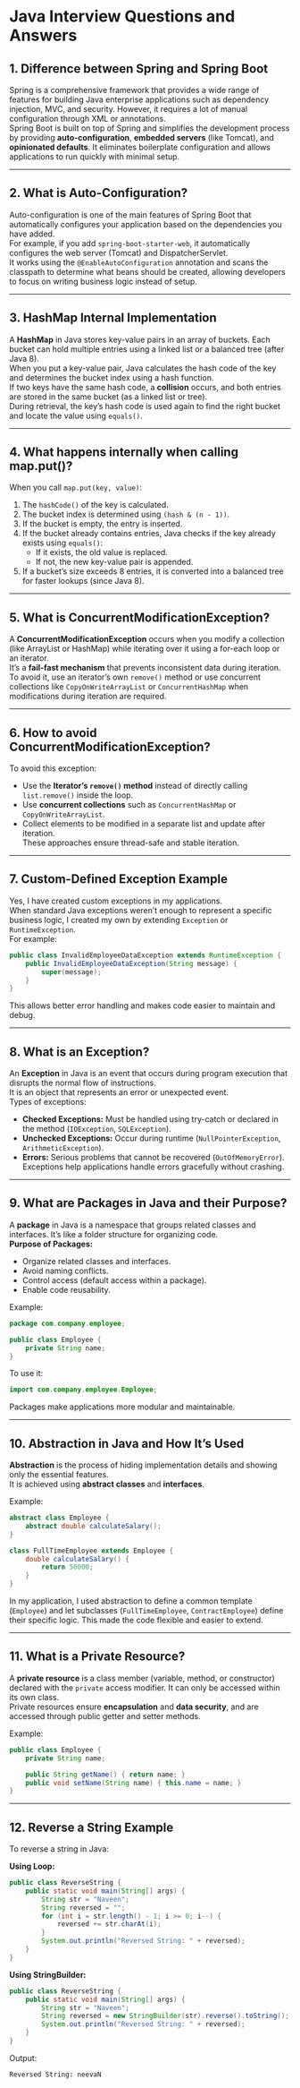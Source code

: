 # Java Interview Questions and Answers

## 1. Difference between Spring and Spring Boot

Spring is a comprehensive framework that provides a wide range of features for building Java enterprise applications such as dependency injection, MVC, and security. However, it requires a lot of manual configuration through XML or annotations.  
Spring Boot is built on top of Spring and simplifies the development process by providing **auto-configuration**, **embedded servers** (like Tomcat), and **opinionated defaults**. It eliminates boilerplate configuration and allows applications to run quickly with minimal setup.

---

## 2. What is Auto-Configuration?

Auto-configuration is one of the main features of Spring Boot that automatically configures your application based on the dependencies you have added.  
For example, if you add `spring-boot-starter-web`, it automatically configures the web server (Tomcat) and DispatcherServlet.  
It works using the `@EnableAutoConfiguration` annotation and scans the classpath to determine what beans should be created, allowing developers to focus on writing business logic instead of setup.

---

## 3. HashMap Internal Implementation

A **HashMap** in Java stores key-value pairs in an array of buckets. Each bucket can hold multiple entries using a linked list or a balanced tree (after Java 8).  
When you put a key-value pair, Java calculates the hash code of the key and determines the bucket index using a hash function.  
If two keys have the same hash code, a **collision** occurs, and both entries are stored in the same bucket (as a linked list or tree).  
During retrieval, the key’s hash code is used again to find the right bucket and locate the value using `equals()`.

---

## 4. What happens internally when calling map.put()?

When you call `map.put(key, value)`:

1. The `hashCode()` of the key is calculated.
2. The bucket index is determined using `(hash & (n - 1))`.
3. If the bucket is empty, the entry is inserted.
4. If the bucket already contains entries, Java checks if the key already exists using `equals()`:
   - If it exists, the old value is replaced.
   - If not, the new key-value pair is appended.
5. If a bucket’s size exceeds 8 entries, it is converted into a balanced tree for faster lookups (since Java 8).

---

## 5. What is ConcurrentModificationException?

A **ConcurrentModificationException** occurs when you modify a collection (like ArrayList or HashMap) while iterating over it using a for-each loop or an iterator.  
It’s a **fail-fast mechanism** that prevents inconsistent data during iteration.  
To avoid it, use an iterator’s own `remove()` method or use concurrent collections like `CopyOnWriteArrayList` or `ConcurrentHashMap` when modifications during iteration are required.

---

## 6. How to avoid ConcurrentModificationException?

To avoid this exception:

- Use the **Iterator’s `remove()` method** instead of directly calling `list.remove()` inside the loop.
- Use **concurrent collections** such as `ConcurrentHashMap` or `CopyOnWriteArrayList`.
- Collect elements to be modified in a separate list and update after iteration.  
  These approaches ensure thread-safe and stable iteration.

---

## 7. Custom-Defined Exception Example

Yes, I have created custom exceptions in my applications.  
When standard Java exceptions weren’t enough to represent a specific business logic, I created my own by extending `Exception` or `RuntimeException`.  
For example:

```java
public class InvalidEmployeeDataException extends RuntimeException {
    public InvalidEmployeeDataException(String message) {
        super(message);
    }
}
```

This allows better error handling and makes code easier to maintain and debug.

---

## 8. What is an Exception?

An **Exception** in Java is an event that occurs during program execution that disrupts the normal flow of instructions.  
It is an object that represents an error or unexpected event.  
Types of exceptions:

- **Checked Exceptions:** Must be handled using try-catch or declared in the method (`IOException`, `SQLException`).
- **Unchecked Exceptions:** Occur during runtime (`NullPointerException`, `ArithmeticException`).
- **Errors:** Serious problems that cannot be recovered (`OutOfMemoryError`).  
  Exceptions help applications handle errors gracefully without crashing.

---

## 9. What are Packages in Java and their Purpose?

A **package** in Java is a namespace that groups related classes and interfaces. It’s like a folder structure for organizing code.  
**Purpose of Packages:**

- Organize related classes and interfaces.
- Avoid naming conflicts.
- Control access (default access within a package).
- Enable code reusability.

Example:

```java
package com.company.employee;

public class Employee {
    private String name;
}
```

To use it:

```java
import com.company.employee.Employee;
```

Packages make applications more modular and maintainable.

---

## 10. Abstraction in Java and How It’s Used

**Abstraction** is the process of hiding implementation details and showing only the essential features.  
It is achieved using **abstract classes** and **interfaces**.

Example:

```java
abstract class Employee {
    abstract double calculateSalary();
}

class FullTimeEmployee extends Employee {
    double calculateSalary() {
        return 50000;
    }
}
```

In my application, I used abstraction to define a common template (`Employee`) and let subclasses (`FullTimeEmployee`, `ContractEmployee`) define their specific logic. This made the code flexible and easier to extend.

---

## 11. What is a Private Resource?

A **private resource** is a class member (variable, method, or constructor) declared with the `private` access modifier. It can only be accessed within its own class.  
Private resources ensure **encapsulation** and **data security**, and are accessed through public getter and setter methods.

Example:

```java
public class Employee {
    private String name;

    public String getName() { return name; }
    public void setName(String name) { this.name = name; }
}
```

---

## 12. Reverse a String Example

To reverse a string in Java:

**Using Loop:**

```java
public class ReverseString {
    public static void main(String[] args) {
        String str = "Naveen";
        String reversed = "";
        for (int i = str.length() - 1; i >= 0; i--) {
            reversed += str.charAt(i);
        }
        System.out.println("Reversed String: " + reversed);
    }
}
```

**Using StringBuilder:**

```java
public class ReverseString {
    public static void main(String[] args) {
        String str = "Naveen";
        String reversed = new StringBuilder(str).reverse().toString();
        System.out.println("Reversed String: " + reversed);
    }
}
```

Output:

```
Reversed String: neevaN
```
